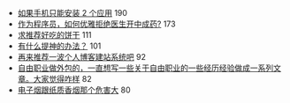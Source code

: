 - [如果手机只能安装 2 个应用](https://www.v2ex.com/t/615968) 190
- [作为程序员，如何优雅拒绝医生开中成药?](https://www.v2ex.com/t/616025) 173
- [求推荐好吃的饼干](https://www.v2ex.com/t/615940) 111
- [有什么提神的办法？](https://www.v2ex.com/t/615944) 101
- [再来推荐一波个人博客建站系统吧](https://www.v2ex.com/t/616136) 92
- [自由职业做外包的，一直想写一些关于自由职业的一些经历经验做成一系列文章。大家觉得咋样](https://www.v2ex.com/t/615959) 82
- [电子烟跟纸质香烟那个危害大](https://www.v2ex.com/t/616083) 80